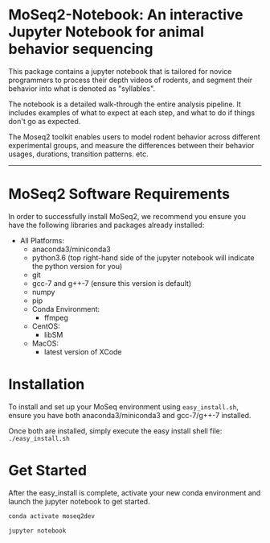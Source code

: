 # MoSeq2-Notebook: An interactive Jupyter Notebook for animal behavior sequencing

This package contains a jupyter notebook that is tailored for novice programmers to process
their depth videos of rodents, and segment their behavior into what is denoted as "syllables".

The notebook is a detailed walk-through the entire analysis pipeline.
It includes examples of what to expect at each step, and what to do if things don't go as expected. 

The Moseq2 toolkit enables users to model rodent behavior across different experimental groups, and
measure the differences between their behavior usages, durations, transition patterns. etc.

***

# MoSeq2 Software Requirements

In order to successfully install MoSeq2, we recommend you ensure you have the following libraries and packages already installed:
 - All Platforms:
     - anaconda3/miniconda3
     - python3.6 (top right-hand side of the jupyter notebook will indicate the python version for you)
     - git
     - gcc-7 and g++-7 (ensure this version is default)
     - numpy
     - pip
     - Conda Environment:
         - ffmpeg
     - CentOS:
         - libSM
     - MacOS:
         - latest version of XCode

# Installation

To install and set up your MoSeq environment using `easy_install.sh`, ensure you have both anaconda3/miniconda3 and gcc-7/g++-7 installed.

Once both are installed, simply execute the easy install shell file: `./easy_install.sh`

# Get Started

After the easy_install is complete, activate your new conda environment and launch the jupyter notebook to get started.

```bash
conda activate moseq2dev

jupyter notebook
```  